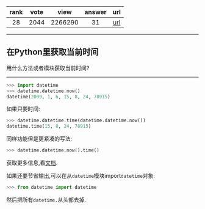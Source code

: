 
| rank | vote | view | answer | url |
|:-:|:-:|:-:|:-:|:-:|
|28|2044|2266290|31| [url](http://stackoverflow.com/questions/415511/how-to-get-the-current-time-in-python) |
***

## 在Python里获取当前时间

用什么方法或者模块获取当前时间?

***

```python
>>> import datetime
>>> datetime.datetime.now()
datetime(2009, 1, 6, 15, 8, 24, 78915)
```

如果只要时间:

```python
>>> datetime.datetime.time(datetime.datetime.now())
datetime.time(15, 8, 24, 78915)
```

同样功能但是更紧凑的写法:

```python
>>> datetime.datetime.now().time()
```

获取更多信息,看[文档](http://docs.python.org/library/datetime.html).

如果还要节省输出,可以在从`datetime`模块import`datetime`对象:

```python
>>> from datetime import datetime
```

然后把所有`datetime.`从头部去掉.